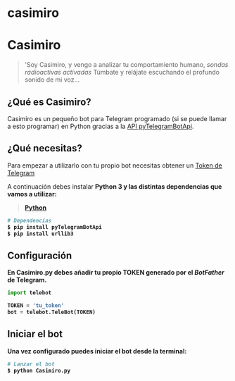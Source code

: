 # casimiro
# Casimiro

> 'Soy Casimiro, y vengo a analizar tu comportamiento humano,
> *sondas radioactivas activadas*
> Túmbate y relájate escuchando el profundo sonido de mi voz...

## ¿Qué es Casimiro?

Casimiro es un pequeño bot para Telegram programado (si se puede llamar a esto programar) en Python gracias a la <a href="https://github.com/eternnoir/pyTelegramBotAPI">API pyTelegramBotApi</a>.

## ¿Qué necesitas?

Para empezar a utilizarlo con tu propio bot necesitas obtener un <a href="https://core.telegram.org/bots#3-how-do-i-create-a-bot">Token de Telegram</a>

A continuación debes instalar <strong>Python 3<strong> y las distintas dependencias que vamos a utilizar:

><a href="https://www.python.org/downloads/">Python</a>

``` bash
# Dependencias
$ pip install pyTelegramBotApi
$ pip install urllib3
```

## Configuración

En Casimiro.py debes añadir tu propio TOKEN generado por el <i>BotFather</i> de Telegram.
```python
import telebot

TOKEN = 'tu_token'
bot = telebot.TeleBot(TOKEN)
```

## Iniciar el bot

Una vez configurado puedes iniciar el bot desde la terminal:

``` bash
# Lanzar el bot
$ python Casimiro.py
```
